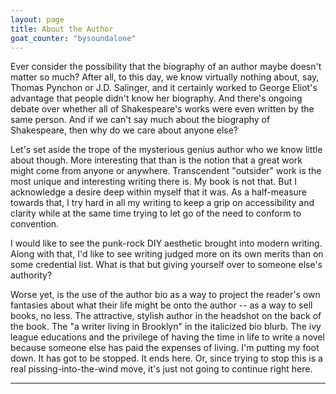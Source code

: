 ```yaml
---
layout: page
title: About the Author
goat_counter: "bysoundalone" 
---
```


Ever consider the possibility that the biography of an author maybe doesn't matter so much? After all, to this day, we know virtually nothing about, say, Thomas Pynchon or J.D. Salinger, and it certainly worked to George Eliot's advantage that people didn't know her biography. And there's ongoing debate over whether all of Shakespeare's works were even written by the same person. And if we can't say much about the biography of Shakespeare, then why do we care about anyone else?

Let's set aside the trope of the mysterious genius author who we know little about though. More interesting that than is the notion that a great work might come from anyone or anywhere. Transcendent "outsider" work is the most unique and interesting writing there is. My book is not that. But I acknowledge a desire deep within myself that it was. As a half-measure towards that, I try hard in all my writing to keep a grip on accessibility and clarity while at the same time trying to let go of the need to conform to convention.

I would like to see the  punk-rock DIY aesthetic brought into modern writing. Along with that, I'd like to see writing judged more on its own merits than on some credential list. What is that but giving yourself over to someone else's authority? 

Worse yet, is the use of the author bio as a way to project the reader's own fantasies about what their life might be onto the author -- as a way to sell books, no less. The attractive, stylish author in the headshot on the back of the book. The "a writer living in Brooklyn" in the italicized bio blurb. The ivy league educations and the privilege of having the time in life to write a novel because someone else has paid the expenses of living. I'm putting my foot down. It has got to be stopped. It ends here. Or, since trying to stop this is a real pissing-into-the-wind move, it's just not going to continue right here.

----------------------------------------

[//]: # (Eventually, a link back to grannycart should be added here.)

